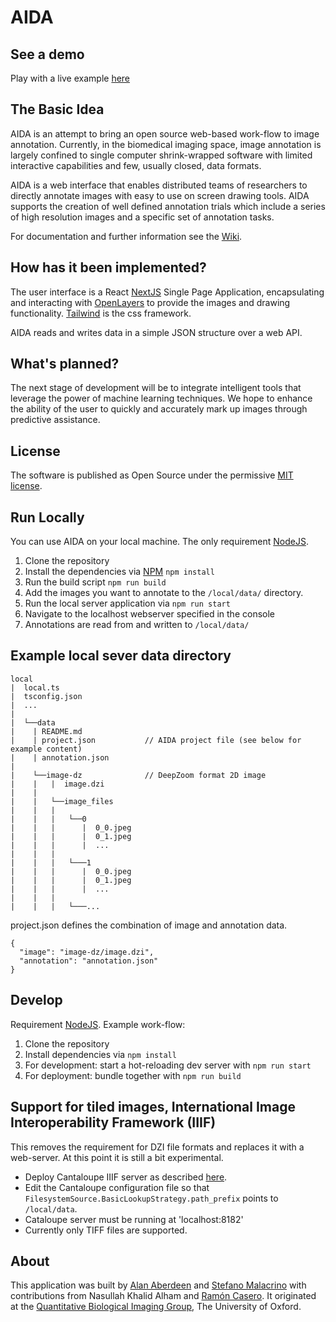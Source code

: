 # AIDA

## See a demo

Play with a live example [here](https://aida-demo.vercel.app/demo)

## The Basic Idea

AIDA is an attempt to bring an open source web-based work-flow to image annotation. Currently, in the biomedical imaging space, image annotation is largely confined to single computer shrink-wrapped software with limited interactive capabilities and few, usually closed, data formats.

AIDA is a web interface that enables distributed teams of researchers to directly annotate images with easy to use on screen drawing tools. AIDA supports the creation of well defined annotation trials which include a series of high resolution images and a specific set of annotation tasks.

For documentation and further information see the [Wiki](https://github.com/alanaberdeen/AIDA/wiki).

## How has it been implemented?

The user interface is a React [NextJS](https://nextjs.org/) Single Page Application, encapsulating and interacting with [OpenLayers](https://openlayers.org/) to provide the images and drawing functionality. [Tailwind](https://tailwindcss.com/) is the css framework.

AIDA reads and writes data in a simple JSON structure over a web API.

## What's planned?

The next stage of development will be to integrate intelligent tools that leverage the power of machine learning techniques. We hope to enhance the ability of the user to quickly and accurately mark up images through predictive assistance.

## License

The software is published as Open Source under the permissive [MIT license](https://github.com/alanaberdeen/AIDA/blob/master/LICENSE).

## Run Locally

You can use AIDA on your local machine. The only requirement [NodeJS](https://nodejs.org/en/).

1. Clone the repository
2. Install the dependencies via [NPM](https://www.npmjs.com/) `npm install`
3. Run the build script `npm run build`
4. Add the images you want to annotate to the `/local/data/` directory.
5. Run the local server application via `npm run start`
6. Navigate to the localhost webserver specified in the console
7. Annotations are read from and written to `/local/data/`

## Example local sever data directory

```
local
|  local.ts
|  tsconfig.json
|  ...
|
|  └──data
|    | README.md
|    | project.json           // AIDA project file (see below for example content)
|    | annotation.json
|
|    └──image-dz              // DeepZoom format 2D image
|    |   |  image.dzi
|    |
|    |   └──image_files
|    |   |
|    |   |   └──0
|    |   |      |  0_0.jpeg
|    |   |      |  0_1.jpeg
|    |   |      |  ...
|    |   |
|    |   |   └───1
|    |   |      |  0_0.jpeg
|    |   |      |  0_1.jpeg
|    |   |      |  ...
|    |   |
|    |   |   └───...
```

project.json defines the combination of image and annotation data.

```
{
  "image": "image-dz/image.dzi",
  "annotation": "annotation.json"
}
```

## Develop

Requirement [NodeJS](https://nodejs.org/en/).
Example work-flow:

1. Clone the repository
2. Install dependencies via `npm install`
3. For development: start a hot-reloading dev server with `npm run start`
4. For deployment: bundle together with `npm run build`

## Support for tiled images, International Image Interoperability Framework (IIIF)

This removes the requirement for DZI file formats and replaces it with a web-server. At this point it is still a bit experimental.

- Deploy Cantaloupe IIIF server as described [here](https://cantaloupe-project.github.io/).
- Edit the Cantaloupe configuration file so that `FilesystemSource.BasicLookupStrategy.path_prefix` points to `/local/data`.
- Cataloupe server must be running at 'localhost:8182'
- Currently only TIFF files are supported.

## About

This application was built by [Alan Aberdeen](https://github.com/alanaberdeen) and [Stefano Malacrino](https://github.com/stefano-malacrino) with contributions from Nasullah Khalid Alham and [Ramón Casero](https://github.com/rcasero). It originated at the [Quantitative Biological Imaging Group](http://www.ludwig.ox.ac.uk/jens-rittscher-group-page), The University of Oxford.
